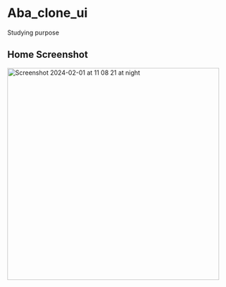 # Aba_clone_ui

Studying purpose


## Home Screenshot

<img width="481" alt="Screenshot 2024-02-01 at 11 08 21 at night" src="https://github.com/Smey09/clone-app-ABA-with-flutter/assets/149933218/b89dc6fd-0d09-4f46-b1a0-16bc5680a860">

